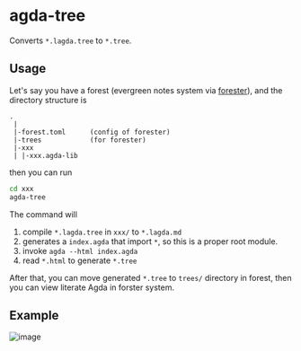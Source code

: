 # agda-tree

Converts `*.lagda.tree` to `*.tree`.

## Usage

Let's say you have a forest (evergreen notes system via [forester](https://www.jonmsterling.com/jms-005P.xml)), and the directory structure is

```
.
 |
 |-forest.toml      (config of forester)
 |-trees            (for forester)
 |-xxx
 | |-xxx.agda-lib
```

then you can run

```sh
cd xxx
agda-tree
```

The command will

1. compile `*.lagda.tree` in `xxx/` to `*.lagda.md`
2. generates a `index.agda` that import `*`, so this is a proper root module.
3. invoke `agda --html index.agda`
4. read `*.html` to generate `*.tree`

After that, you can move generated `*.tree` to `trees/` directory in forest, then you can view literate Agda in forster system.

## Example

![image](https://github.com/user-attachments/assets/540a181a-cace-4412-ae4b-9afc7daa6ce9)

